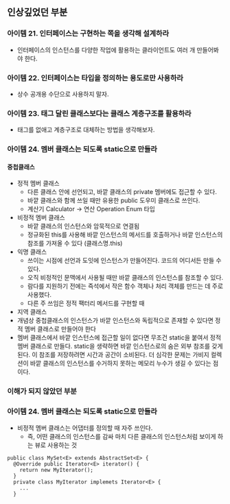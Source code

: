 ## 인상깊었던 부분
### 아이템 21. 인터페이스는 구현하는 쪽을 생각해 설계하라
- 인터페이스의 인스턴스를 다양한 작업에 활용하는 클라이언트도 여러 개 만들어봐야 한다.

### 아이템 22. 인터페이스는 타입을 정의하는 용도로만 사용하라
- 상수 공개용 수단으로 사용하지 말자.

### 아이템 23. 태그 달린 클래스보다는 클래스 계층구조를 활용하라
- 태그를 없애고 계층구조로 대체하는 방법을 생각해보자.

### 아이템 24. 멤버 클래스는 되도록 static으로 만들라
#### 중첩클래스
- 정적 멤버 클래스
  - 다른 클래스 안에 선언되고, 바깥 클래스의 private 멤버에도 접근할 수 있다.
  - 바깥 클래스와 함께 쓰일 때만 유용한 public 도우미 클래스로 쓰인다.
  - 계산기 Calculator -> 연산 Operation Enum 타입
- 비정적 멤버 클래스
  - 바깥 클래스의 인스턴스와 암묵적으로 연결됨
  - 정규화된 this를 사용해 바깥 인스턴스의 메서드를 호출하거나 바깥 인스턴스의 참조를 가져올 수 있다 (클래스명.this)
- 익명 클래스
  - 쓰이는 시점에 선언과 도잇에 인스턴스가 만들어진다. 코드의 어디서든 만들 수 있다.
  - 오직 비정적인 문맥에서 사용될 때만 바깥 클래스의 인스턴스를 참조할 수 있다.
  - 람다를 지원하기 전에는 즉석에서 작은 함수 객체나 처리 객체를 만드는 데 주로 사용했다.
  - 다른 주 쓰임은 정적 팩터리 메서드를 구현할 때
- 지역 클래스
- 개념상 중첩클래스의 인스턴스가 바깥 인스턴스와 독립적으로 존재할 수 있다면 정적 멤버 클래스로 만들어야 한다
- 멤버 클래스에서 바깥 인스턴스에 접근할 일이 없다면 무조건 static을 붙여서 정적 멤버 클래스로 만들다. static을 생략하면 바깥 인스턴스로의 숨은 외부 참조를 갖게 된다. 이 참조를 저장하려면 시간과 공간이 소비된다. 더 심각한 문제는 가비지 컬렉션이 바깥 클래스의 인스턴스를 수거하지 못하는 메모리 누수가 생길 수 있다는 점이다.


### 이해가 되지 않았던 부분
### 아이템 24. 멤버 클래스는 되도록 static으로 만들라
- 비정적 멤버 클래스는 어댑터를 정의할 때 자주 쓰인다.
  - 즉, 어떤 클래스의 인스턴스를 감싸 마치 다른 클래스의 인스턴스처럼 보이게 하는 뷰로 사용하는 것
```
public class MySet<E> extends AbstractSet<E> {
  @Override public Iterator<E> iterator() {
    return new MyIterator();
  }
  private class MyIterator implemets Iterator<E> {
    ...
  }
```
